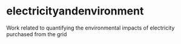 # electricityandenvironment
Work related to quantifying the environmental impacts of electricity purchased from the grid
